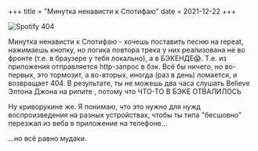 +++
title = "Минутка ненависти к Спотифаю"
date = 2021-12-22
+++


![Spotify 404](/img/spotify.jpg)

Минутка ненависти к Спотифаю - хочешь поставить песню на repeat, нажимаешь кнопку, но логика повтора трека у них реализована не во фронте (т.е. в браузере у тебя локально), а в БЭКЕНДЕ😱. Т.е. из приложения отправляется http-запрос в бэк. Всё бы ничего, но во-первых, это тормозит, а во-вторых, иногда (раз в день) ломается, и возвращает 404. В результате, ты не можешь два часа слушать Believe Элтона Джона на рипите , потому что ЧТО-ТО В БЭКЕ ОТВАЛИЛОСЬ

Ну криворукине же. Я понимаю, что это нужно для нужд воспроизведения на разных устройствах, чтобы ты типа "бесшовно" перезжал из веба в приложение на телефоне...

...но всё равно мудаки.
